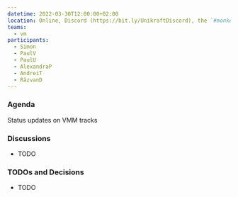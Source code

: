```yaml
---
datetime: 2022-03-30T12:00:00+02:00
location: Online, Discord (https://bit.ly/UnikraftDiscord), the `#monkey-business` voice channel
teams:
  - vm
participants:
  - Simon
  - PaulV
  - PaulU
  - AlexandraP
  - AndreiT
  - RăzvanD
---
```


### Agenda

Status updates on VMM tracks

### Discussions

* TODO

### TODOs and Decisions

* TODO
